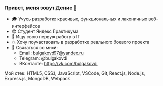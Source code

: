 ### Привет, меня зовут Денис 👋

- :mortar_board: Учусь разработке красивых, функциональных и лаконичных веб-интерфейсов
- :sunglasses: Студент  Яндекс Практикума 
- :briefcase: Ищу свою первую работу в IT
- :boom: Хочу поучаствовать в разработке реального боевого проекта
- 💬 Связаться со мной:
  - Email: bulgakovd97@yandex.ru
  - Telegram: @bulgakovdi
  - ВКонтакте: https://vk.com/bulgakovdi

Мой стек: HTML5, CSS3, JavaScript, VSCode, Git, React.js, Node.js, Express.js, MongoDB, Webpack
